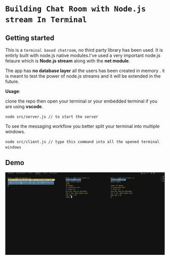 # `Building Chat Room with Node.js stream In Terminal`

## Getting started

This  is a `terminal based chatroom`, no third party library has been used.
It is entirly built with node.js native modules.I've used a very important node.js fetaure which is **Node.js stream** along with the **net module**.

The app has **no database layer** all the users has been created in memory . it is meant to test the power of node.js streams and it will be extended in the future.

**Usage**:

clone the repo then open your terminal or your embedded terminal if you are using **vscode**.

`node src/server.js // to start the server`

To see the messaging workflow you better split your terminal into multiple
windows.

`node src/client.js // type this command into all the opened terminal windows`

## Demo

![demo](chat1.png)
